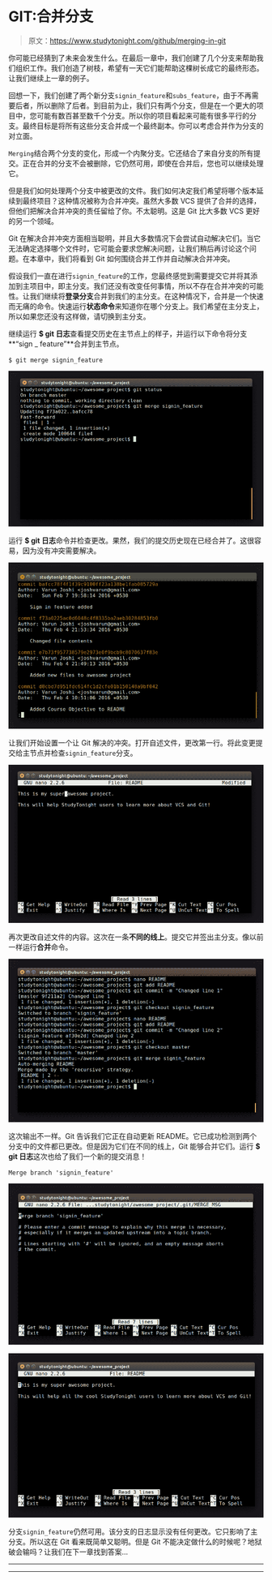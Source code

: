 # GIT:合并分支

> 原文：<https://www.studytonight.com/github/merging-in-git>

你可能已经猜到了未来会发生什么。在最后一章中，我们创建了几个分支来帮助我们组织工作。我们创造了树枝，希望有一天它们能帮助这棵树长成它的最终形态。让我们继续上一章的例子。

回想一下，我们创建了两个新分支`signin_feature`和`subs_feature`，由于不再需要后者，所以删除了后者。到目前为止，我们只有两个分支，但是在一个更大的项目中，您可能有数百甚至数千个分支。所以你的项目看起来可能有很多平行的分支。最终目标是将所有这些分支合并成一个最终副本。你可以考虑合并作为分支的对立面。

`Merging`结合两个分支的变化，形成一个内聚分支。它还结合了来自分支的所有提交。正在合并的分支不会被删除，它仍然可用，即使在合并后，您也可以继续处理它。

但是我们如何处理两个分支中被更改的文件。我们如何决定我们希望将哪个版本延续到最终项目？这种情况被称为合并冲突。虽然大多数 VCS 提供了合并的选择，但他们把解决合并冲突的责任留给了你。不太聪明。这是 Git 比大多数 VCS 更好的另一个领域。

Git 在解决合并冲突方面相当聪明，并且大多数情况下会尝试自动解决它们。当它无法确定选择哪个文件时，它可能会要求您解决问题，让我们稍后再讨论这个问题。在本章中，我们将看到 Git 如何围绕合并工作并自动解决合并冲突。

假设我们一直在进行`signin_feature`的工作，您最终感觉到需要提交它并将其添加到主项目中，即主分支。我们还没有改变任何事情，所以不存在合并冲突的可能性。让我们继续将**登录分支**合并到我们的主分支。在这种情况下，合并是一个快速而无痛的命令。快速运行**状态命令**来知道你在哪个分支上。我们希望在主分支上，所以如果您还没有这样做，请切换到主分支。

继续运行 **$ git 日志**查看提交历史在主节点上的样子，并运行以下命令将分支**“sign _ feature”**合并到主节点。

```
$ git merge signin_feature
```

![Merging Branches in GIT](img/731653910b2573671528cdc9f20e028b.png)

运行 **$ git 日志**命令并检查更改。果然，我们的提交历史现在已经合并了。这很容易，因为没有冲突需要解决。

![Merging Branches in GIT](img/c5688d75e59685673ef1cb7f92943c45.png)

让我们开始设置一个让 Git 解决的冲突。打开自述文件，更改第一行。将此变更提交给主节点并检查`signin_feature`分支。

![Merging Branches in GIT](img/f55df53f465b26910da04a1745ab4855.png)

再次更改自述文件的内容。这次在一条**不同的线上**。提交它并签出主分支。像以前一样运行**合并**命令。

![Merging Branches in GIT](img/ee5871dd0cb1f58583654acedc5b8d52.png)

这次输出不一样。Git 告诉我们它正在自动更新 README。它已成功检测到两个分支中的文件都已更改。但是因为它们在不同的线上，Git 能够合并它们。运行 **$ git 日志**这次也给了我们一个新的提交消息！

```
Merge branch 'signin_feature'
```

![Merging Branches in GIT](img/d3b4d1b524924a9c1a219f2208bad357.png)

![Merging Branches in GIT](img/1c7d7726eccce5ea9aa849cfc31c6442.png)

分支`signin_feature`仍然可用。该分支的日志显示没有任何更改。它只影响了主分支。所以这在 Git 看来既简单又聪明。但是 Git 不能决定做什么的时候呢？地狱破会输吗？让我们在下一章找到答案...

* * *

* * *